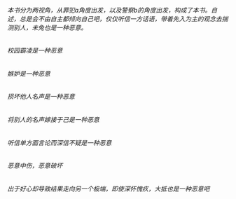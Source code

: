 ###### 本书分为两视角，从罪犯a角度出发，以及警察b的角度出发，构成了本书。自述，总是会不由自主都倾向自己吧，仅仅听信一方话语，带着先入为主的观念去揣测别人，未免也是一种恶意。

###### 校园霸凌是一种恶意

###### 嫉妒是一种恶意

###### 损坏他人名声是一种恶意

###### 将别人的名声嫁接于己是一种恶意

###### 听信单方面言论而深信不疑是一种恶意

###### 恶意中伤，恶意破坏

###### 出于好心却导致结果走向另一个极端，即使深怀愧疚，大抵也是一种恶意吧